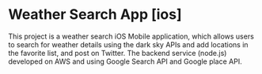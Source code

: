 # Weather Search App [ios]
This project is a weather search iOS Mobile application, which allows users to search for weather details using the dark sky APIs and add locations in the favorite list, and post on Twitter. The backend service (node.js) developed on AWS and using Google Search API and Google place API.
